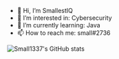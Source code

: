 - 👋 Hi, I’m SmallestIQ
- 👀 I’m interested in: Cybersecurity
- 🌱 I’m currently learning: Java
- 📫 How to reach me: small#2736



![Small1337's GitHub stats](https://github-readme-stats.vercel.app/api?username=Small1337&show_icons=true&theme=tokyonight)



